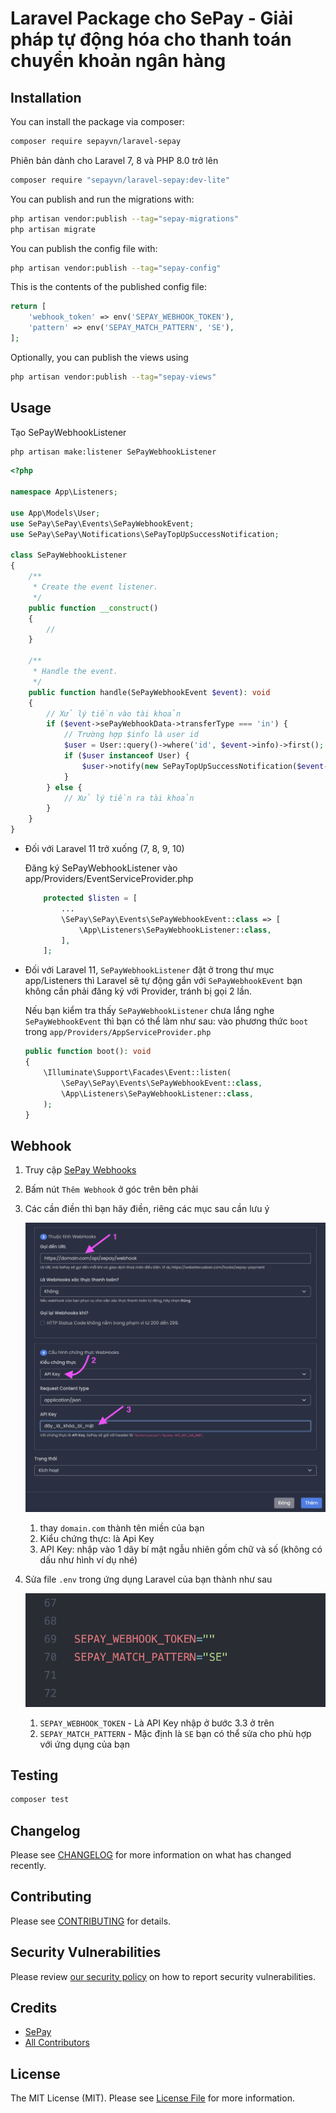 # Laravel Package cho SePay - Giải pháp tự động hóa cho thanh toán chuyển khoản ngân hàng

## Installation

You can install the package via composer:

```bash
composer require sepayvn/laravel-sepay
```

Phiên bản dành cho Laravel 7, 8 và PHP 8.0 trở lên

```bash
composer require "sepayvn/laravel-sepay:dev-lite"
```

You can publish and run the migrations with:

```bash
php artisan vendor:publish --tag="sepay-migrations"
php artisan migrate
```

You can publish the config file with:

```bash
php artisan vendor:publish --tag="sepay-config"
```

This is the contents of the published config file:

```php
return [
    'webhook_token' => env('SEPAY_WEBHOOK_TOKEN'),
    'pattern' => env('SEPAY_MATCH_PATTERN', 'SE'),
];
```

Optionally, you can publish the views using

```bash
php artisan vendor:publish --tag="sepay-views"
```

## Usage

Tạo SePayWebhookListener

```bash
php artisan make:listener SePayWebhookListener
```

```php
<?php

namespace App\Listeners;

use App\Models\User;
use SePay\SePay\Events\SePayWebhookEvent;
use SePay\SePay\Notifications\SePayTopUpSuccessNotification;

class SePayWebhookListener
{
    /**
     * Create the event listener.
     */
    public function __construct()
    {
        //
    }

    /**
     * Handle the event.
     */
    public function handle(SePayWebhookEvent $event): void
    {
        // Xử lý tiền vào tài khoản
        if ($event->sePayWebhookData->transferType === 'in') {
            // Trường hợp $info là user id
            $user = User::query()->where('id', $event->info)->first();
            if ($user instanceof User) {
                $user->notify(new SePayTopUpSuccessNotification($event->sePayWebhookData));
            }
        } else {
            // Xử lý tiền ra tài khoản
        }
    }
}
```

-   Đối với Laravel 11 trở xuống (7, 8, 9, 10)

    Đăng ký SePayWebhookListener vào app/Providers/EventServiceProvider.php

    ```php
        protected $listen = [
            ...
            \SePay\SePay\Events\SePayWebhookEvent::class => [
                \App\Listeners\SePayWebhookListener::class,
            ],
        ];
    ```

-   Đối với Laravel 11, `SePayWebhookListener` đặt ở trong thư mục app/Listeners thì Laravel
    sẽ tự động gắn với `SePayWebhookEvent` bạn không cần phải đăng ký với Provider, tránh bị gọi 2 lần.

    Nếu bạn kiểm tra thấy `SePayWebhookListener` chưa lắng nghe `SePayWebhookEvent` thì bạn có thể làm như sau:
    vào phương thức `boot` trong `app/Providers/AppServiceProvider.php`

    ```php
    public function boot(): void
    {
        \Illuminate\Support\Facades\Event::listen(
            \SePay\SePay\Events\SePayWebhookEvent::class,
            \App\Listeners\SePayWebhookListener::class,
        );
    }
    ```

## Webhook

1. Truy cập [SePay Webhooks](https://my.sepay.vn/webhooks)
2. Bấm nút `Thêm Webhook` ở góc trên bên phải
3. Các cần điền thì bạn hãy điền, riêng các mục sau cần lưu ý

    ![](<images/Screenshot 2024-05-27 at 18.50.00.png>)

    1. thay `domain.com` thành tên miền của bạn
    2. Kiểu chứng thực: là Api Key
    3. API Key: nhập vào 1 dãy bí mật ngẫu nhiên gồm chữ và số (không có dấu như hình ví dụ nhé)

4. Sửa file `.env` trong ứng dụng Laravel của bạn thành như sau

    ![](<images/Screenshot 2024-05-27 at 19.33.19.png>)

    1. `SEPAY_WEBHOOK_TOKEN` - Là API Key nhập ở bước 3.3 ở trên
    2. `SEPAY_MATCH_PATTERN` - Mặc định là `SE` bạn có thể sửa cho phù hợp với ứng dụng của bạn

## Testing

```bash
composer test
```

## Changelog

Please see [CHANGELOG](CHANGELOG.md) for more information on what has changed recently.

## Contributing

Please see [CONTRIBUTING](CONTRIBUTING.md) for details.

## Security Vulnerabilities

Please review [our security policy](../../security/policy) on how to report security vulnerabilities.

## Credits

-   [SePay](https://github.com/sepayvn)
-   [All Contributors](../../contributors)

## License

The MIT License (MIT). Please see [License File](LICENSE.md) for more information.
